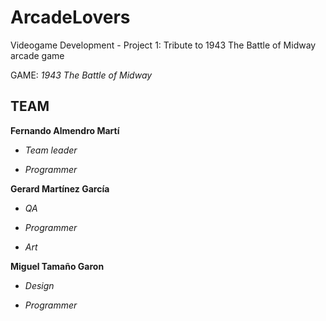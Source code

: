 # ArcadeLovers
Videogame Development - Project 1: Tribute to 1943 The Battle of Midway arcade game

GAME: *1943 The Battle of Midway*

## TEAM
**Fernando Almendro Martí** 

  * *Team leader*

  * *Programmer*

**Gerard Martínez García**
  * *QA* 

  * *Programmer*

  * *Art*

**Miguel Tamaño Garon**

  * *Design* 

  * *Programmer*
